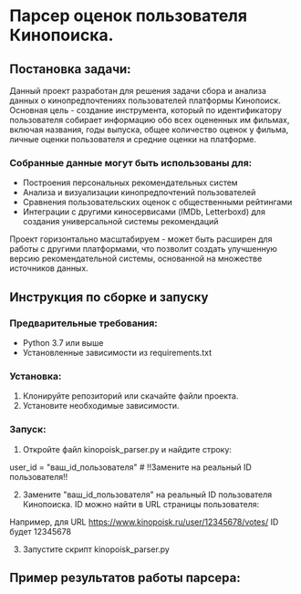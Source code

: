 
# Парсер оценок пользователя Кинопоиска.

## Постановка задачи:

Данный проект разработан для решения задачи сбора и анализа данных о кинопредпочтениях пользователей платформы Кинопоиск. Основная цель - создание инструмента, который по идентификатору пользователя собирает информацию обо всех оцененных им фильмах, включая названия, годы выпуска, общее количество оценок у фильма, личные оценки пользователя и средние оценки на платформе.

### Собранные данные могут быть использованы для:
- Построения персональных рекомендательных систем
- Анализа и визуализации кинопредпочтений пользователей
- Сравнения пользовательских оценок с общественными рейтингами
- Интеграции с другими киносервисами (IMDb, Letterboxd) для создания универсальной системы рекомендаций

Проект горизонтально масштабируем - может быть расширен для работы с другими платформами, что позволит создать улучшенную версию рекомендательной системы, основанной на множестве источников данных.

## Инструкция по сборке и запуску

### Предварительные требования:
- Python 3.7 или выше
- Установленные зависимости из requirements.txt

### Установка:

1. Клонируйте репозиторий или скачайте файли проекта.
2. Установите необходимые зависимости.

### Запуск:

1. Откройте файл kinopoisk_parser.py и найдите строку:

  user_id = "ваш_id_пользователя"  # !!Замените на реальный ID пользователя!!
   
2. Замените "ваш_id_пользователя" на реальный ID пользователя Кинопоиска. ID можно найти в URL страницы пользователя:

  Например, для URL https://www.kinopoisk.ru/user/12345678/votes/ ID будет 12345678

3. Запустите скрипт kinopoisk_parser.py

## Пример результатов работы парсера:

